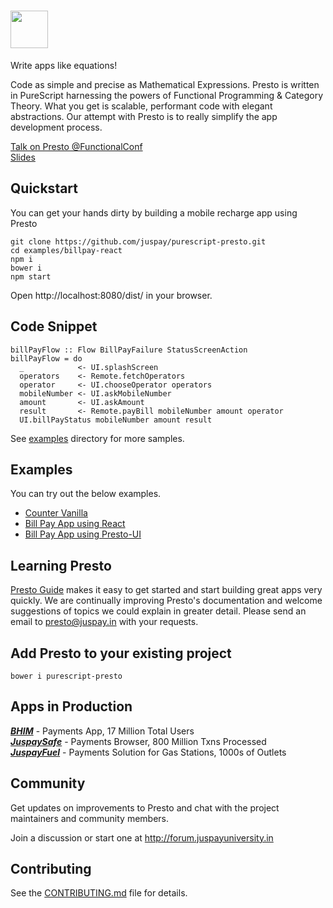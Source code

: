 # <img src='https://s3.ap-south-1.amazonaws.com/presto-release/assets/presto-logo.png' height='60'>

Write apps like equations!

Code as simple and precise as Mathematical Expressions. Presto is written in PureScript harnessing the powers of Functional Programming & Category Theory. What you get is scalable, performant code with elegant abstractions. Our attempt with Presto is to really simplify the app development process.

[Talk on Presto @FunctionalConf](https://www.youtube.com/watch?v=HLEwYghBjo8)
<br/>
[Slides](https://speakerdeck.com/vimalkumar/presto-at-functional-conf-2017)



## Quickstart

You can get your hands dirty by building a mobile recharge app using Presto

```
git clone https://github.com/juspay/purescript-presto.git
cd examples/billpay-react
npm i
bower i
npm start
```

Open http://localhost:8080/dist/ in your browser.

## Code Snippet

```
billPayFlow :: Flow BillPayFailure StatusScreenAction
billPayFlow = do
  _            <- UI.splashScreen
  operators    <- Remote.fetchOperators
  operator     <- UI.chooseOperator operators
  mobileNumber <- UI.askMobileNumber
  amount       <- UI.askAmount
  result       <- Remote.payBill mobileNumber amount operator
  UI.billPayStatus mobileNumber amount result
```

See [examples](https://github.com/juspay/purescript-presto/tree/master/examples/) directory for more samples.

## Examples

You can try out the below examples.

* [Counter Vanilla](https://github.com/juspay/purescript-presto/tree/master/examples/counter-html)
* [Bill Pay App using React](https://github.com/juspay/purescript-presto/tree/master/examples/billpay-react)
* [Bill Pay App using Presto-UI](https://github.com/juspay/purescript-presto/tree/master/examples/billpay-presto-ui)

## Learning Presto

[Presto Guide](https://juspay.gitbooks.io/presto-guide/content/) makes it easy to get started and start building great apps very quickly. We are continually improving Presto's documentation and welcome suggestions of topics we could explain in greater detail. Please send an email to presto@juspay.in with your requests.


## Add Presto to your existing project

```
bower i purescript-presto
```

## Apps in Production

[***BHIM***](https://play.google.com/store/apps/details?id=in.org.npci.upiapp&hl=en) - Payments App, 17 Million Total Users
<br>[***JuspaySafe***](https://juspay.in/juspay-safe) - Payments Browser, 800 Million Txns Processed
<br>[***JuspayFuel***](https://play.google.com/store/apps/details?id=in.juspay.euler.pregel&hl=en) - Payments Solution for Gas Stations, 1000s of Outlets


## Community

Get updates on improvements to Presto and chat with the project maintainers and community members.

Join a discussion or start one at http://forum.juspayuniversity.in

## Contributing

See the [CONTRIBUTING.md](CONTRIBUTING.md) file for details.



